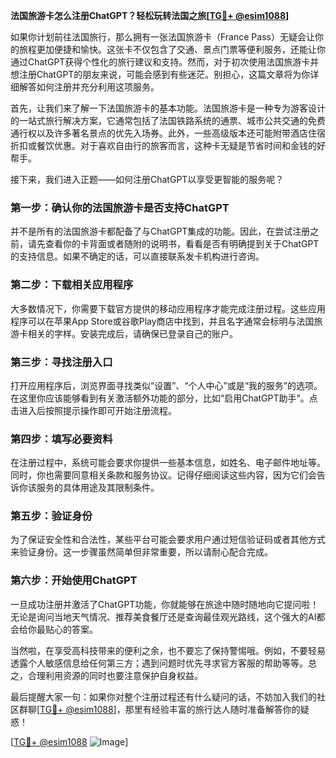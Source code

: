 **法国旅游卡怎么注册ChatGPT？轻松玩转法国之旅[[TG💪+ @esim1088](https://t.me/s/esim1088)]**

如果你计划前往法国旅行，那么拥有一张法国旅游卡（France Pass）无疑会让你的旅程更加便捷和愉快。这张卡不仅包含了交通、景点门票等便利服务，还能让你通过ChatGPT获得个性化的旅行建议和支持。然而，对于初次使用法国旅游卡并想注册ChatGPT的朋友来说，可能会感到有些迷茫。别担心，这篇文章将为你详细解答如何注册并充分利用这项服务。

首先，让我们来了解一下法国旅游卡的基本功能。法国旅游卡是一种专为游客设计的一站式旅行解决方案，它通常包括了法国铁路系统的通票、城市公共交通的免费通行权以及许多著名景点的优先入场券。此外，一些高级版本还可能附带酒店住宿折扣或餐饮优惠。对于喜欢自由行的旅客而言，这种卡无疑是节省时间和金钱的好帮手。

接下来，我们进入正题——如何注册ChatGPT以享受更智能的服务呢？

### 第一步：确认你的法国旅游卡是否支持ChatGPT

并不是所有的法国旅游卡都配备了与ChatGPT集成的功能。因此，在尝试注册之前，请先查看你的卡背面或者随附的说明书，看看是否有明确提到关于ChatGPT的支持信息。如果不确定的话，可以直接联系发卡机构进行咨询。

### 第二步：下载相关应用程序

大多数情况下，你需要下载官方提供的移动应用程序才能完成注册过程。这些应用程序可以在苹果App Store或谷歌Play商店中找到，并且名字通常会标明与法国旅游卡相关的字样。安装完成后，请确保已登录自己的账户。

### 第三步：寻找注册入口

打开应用程序后，浏览界面寻找类似“设置”、“个人中心”或是“我的服务”的选项。在这里你应该能够看到有关激活额外功能的部分，比如“启用ChatGPT助手”。点击进入后按照提示操作即可开始注册流程。

### 第四步：填写必要资料

在注册过程中，系统可能会要求你提供一些基本信息，如姓名、电子邮件地址等。同时，你也需要同意相关条款和服务协议。记得仔细阅读这些内容，因为它们会告诉你该服务的具体用途及其限制条件。

### 第五步：验证身份

为了保证安全性和合法性，某些平台可能会要求用户通过短信验证码或者其他方式来验证身份。这一步骤虽然简单但非常重要，所以请耐心配合完成。

### 第六步：开始使用ChatGPT

一旦成功注册并激活了ChatGPT功能，你就能够在旅途中随时随地向它提问啦！无论是询问当地天气情况、推荐美食餐厅还是查询最佳观光路线，这个强大的AI都会给你最贴心的答案。

当然啦，在享受高科技带来的便利之余，也不要忘了保持警惕哦。例如，不要轻易透露个人敏感信息给任何第三方；遇到问题时优先寻求官方客服的帮助等等。总之，合理利用资源的同时也要注意保护自身权益。

最后提醒大家一句：如果你对整个注册过程还有什么疑问的话，不妨加入我们的社区群聊[[TG💪+ @esim1088](https://t.me/s/esim1088)]，那里有经验丰富的旅行达人随时准备解答你的疑惑！

[[TG💪+ @esim1088](https://t.me/s/esim1088) ![Image](https://i.postimg.cc/4NQfJmqS/Snipaste-2025-05-13-00-14-12.png)]